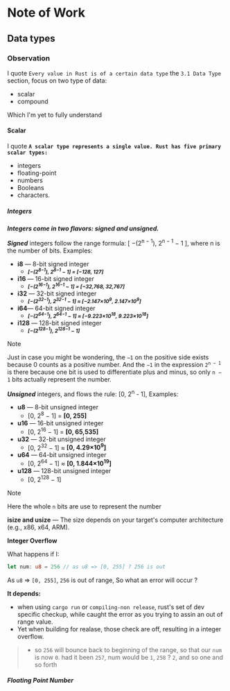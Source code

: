 # Note of Work

## Data types

### Observation

I quote `Every value in Rust is of a certain data type` the `3.1 Data Type`
section, focus on two type of data:

- scalar
- compound

Which I'm yet to fully understand

#### Scalar

I quote
**`A scalar type represents a single value. Rust has five primary scalar types:`**

- integers
- floating-point
- numbers
- Booleans
- characters.

##### Integers

_**Integers come in two flavors: signed and unsigned.**_

_**Signed**_ integers follow the range formula: [ −(2<sup>n − 1</sup>), 2<sup>n
− 1</sup> − 1 ], where n is the number of bits. Examples:

- **i8** — 8-bit signed integer
  - **_<small>[−(2<sup>8−1</sup>), 2<sup>8−1</sup> − 1] = [−128, 127]</small>_**
- **i16** — 16-bit signed integer
  - **_<small>[−(2<sup>16−1</sup>), 2<sup>16−1</sup> − 1] = [−32,768,
    32,767]</small>_**
- **i32** — 32-bit signed integer
  - **_<small>[−(2<sup>32−1</sup>), 2<sup>32−1</sup> − 1] ≈
    [−2.147×10<sup>9</sup>, 2.147×10<sup>9</sup>]</small>_**
- **i64**— 64-bit signed integer
  - **_<small>[−(2<sup>64−1</sup>), 2<sup>64−1</sup> − 1] ≈
    [−9.223×10<sup>18</sup>, 9.223×10<sup>18</sup>]</small>_**
- **i128** — 128-bit signed integer
  - **_<small>[−(2<sup>128−1</sup>), 2<sup>128−1</sup> − 1]</small>_**

> [!NOTE]
>
> Just in case you might be wondering, the `−1` on the positive side exists
> because 0 counts as a positive number. And the `−1` in the expression
> <code>2<sup>n − 1</sup></code> is there because one bit is used to
> differentiate plus and minus, so only `n − 1` bits actually represent the
> number.

_**Unsigned**_ integers, and flows the rule: [0, 2<sup>n</sup> - 1], Examples:

- **u8** — 8-bit unsigned integer
  - [0, 2<sup>8</sup> − 1] = **[0, 255]**
- **u16** — 16-bit unsigned integer
  - [0, 2<sup>16</sup> − 1] = **[0, 65,535]**
- **u32** — 32-bit unsigned integer
  - [0, 2<sup>32</sup> − 1] ≈ **[0, 4.29×10<sup>9</sup>]**
- **u64** — 64-bit unsigned integer
  - [0, 2<sup>64</sup> − 1] ≈ **[0, 1.844×10<sup>19</sup>]**
- **u128** — 128-bit unsigned integer
  - [0, 2<sup>128</sup> − 1]

> [!NOTE]
>
> Here the whole `n` bits are use to represent the number

**isize and usize** — The size depends on your target's computer architecture
(e.g., x86, x64, ARM).

**Integer Overflow**

What happens if I:

```rs
let num: u8 = 256 // as u8 => [0, 255] ? 256 is out
```

As `u8` => `[0, 255]`, `256` is out of range, So what an error will occur ?

**It depends:**

- when using `cargo run` or `compiling-non release`, rust's set of dev specific
  checkup, while caught the error as you trying to assin an out of range value.
- Yet when building for realase, those check are off, resulting in a integer
  overflow.

> - so `256` will bounce back to beginning of the range, so that our `num` is
>   now `0`. had it been `257`, num would be `1`, `258` ? `2`, and so one and so
>   forth

##### Floating Point Number
